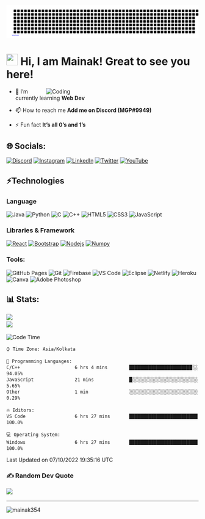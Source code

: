 [![MasterHead](https://raw.githubusercontent.com/mainak354/mainak354/157b029abd0d528e48e7815ca87caa8affa1a6d3/gitartwork.svg)](https://discordapp.com/users/737995879956611183)
# <img src="https://emoji.discadia.com/emojis/aed5c690-651e-410f-a78d-908c51852f21.gif" width="30px" height="30px"> Hi, I am Mainak! Great to see you here! 
<img align="right" alt="Coding" width="400" src="https://cdn.discordapp.com/attachments/748488727445110796/1016100019037810758/Green_Happy_Studying_Animated_Instagram_Post_2.gif">


- 🌱 I’m currently learning **Web Dev**

- 📫 How to reach me **Add me on Discord (MGP#9949)**

- ⚡ Fun fact **It’s all 0’s and 1’s**




## 🌐 Socials:
[![Discord](https://img.shields.io/badge/Discord-%237289DA.svg?logo=discord&logoColor=white)](htttps://discord.gg/737995879956611183) [![Instagram](https://img.shields.io/badge/Instagram-%23E4405F.svg?logo=Instagram&logoColor=white)](https://instagram.com/the_mega_leap) [![LinkedIn](https://img.shields.io/badge/LinkedIn-%230077B5.svg?logo=linkedin&logoColor=white)](https://linkedin.com/in/themainakbiswas) [![Twitter](https://img.shields.io/badge/Twitter-%231DA1F2.svg?logo=Twitter&logoColor=white)](https://twitter.com/the_mega_leap) [![YouTube](https://img.shields.io/badge/YouTube-%23FF0000.svg?logo=YouTube&logoColor=white)](https://youtube.com/c/UC-MzKohr4Rj-XFfakgyDWaA) 

## ⚡Technologies

### Language

![Java](https://img.shields.io/badge/-java-E34A86?style=flat-square&logo=java)
![Python](https://img.shields.io/badge/-Python-black?style=flat-square&logo=Python)
![C](https://img.shields.io/badge/-C-00599C?style=flat-square&logo=c)
![C++](https://img.shields.io/badge/-C++-00599C?style=flat-square&logo=cplusplus)
![HTML5](https://img.shields.io/badge/-HTML5-E34F26?style=flat-square&logo=html5&logoColor=white)
![CSS3](https://img.shields.io/badge/-CSS3-1572B6?style=flat-square&logo=css3)
![JavaScript](https://img.shields.io/badge/-JavaScript-black?style=flat-square&logo=javascript)

### Libraries & Framework

[![React](https://img.shields.io/badge/-React-black?style=flat-square&logo=react)](https://reactjs.org/)
[![Bootstrap](https://img.shields.io/badge/-Bootstrap-563D7C?style=flat-square&logo=bootstrap)](https://getbootstrap.com/)
[![Nodejs](https://img.shields.io/badge/-Nodejs-black?style=flat-square&logo=Node.js)](https://nodejs.org/)<!-- ![MongoDB](https://img.shields.io/badge/MongoDB-%234ea94b.svg?logo=mongodb&logoColor=white) -->
[![Numpy](https://img.shields.io/badge/Numpy%20-%23013243.svg?logo=numpy&style=flat-square&logoColor=white)](https://numpy.org/)

### Tools:

![GitHub Pages](https://img.shields.io/badge/GitHub%20Pages-%23327FC7.svg?logo=github&style=flat-square&logoColor=white)
![Git](https://img.shields.io/badge/-Git-black?style=flat-square&logo=git)
![Firebase](https://img.shields.io/badge/firebase-%23039BE5.svg?style=flat-square&logo=firebase)
![VS Code](https://img.shields.io/badge/-VS%20Code-007ACC?style=flat-square&logo=visual-studio-code)
![Eclipse](https://img.shields.io/badge/Eclipse-2C2255?style=flat-square&logo=eclipse&logoColor=white)
![Netlify](https://img.shields.io/badge/-Netlify-%2300C7B7?style=flat-square&logo=netlify&logoColor=ffffff)
![Heroku](https://img.shields.io/badge/Heroku%20-%23430098.svg?style=flat-square&logo=heroku&logoColor=white)
![Canva](https://img.shields.io/badge/Canva-%2300C4CC.svg?style=flat-square&logo=Canva&logoColor=white) 
![Adobe Photoshop](https://img.shields.io/badge/adobephotoshop-%2331A8FF.svg?style=flat-square&logo=adobephotoshop&logoColor=white)
<!-- ![DigitalOcean](https://img.shields.io/badge/-Digital%20Ocean-darkblue?style=flat-square&logo=digitalocean) -->

<!-- ![Amazon AWS](https://img.shields.io/badge/Amazon%20AWS-232F3E?style=flat-square&logo=amazon-aws)
![Firebase](https://img.shields.io/badge/firebase-%23039BE5.svg?style=flat&logo=firebase)
![Microsoft Azure](https://img.shields.io/badge/Microsoft%20Azure-232F7E?style=flat-square&logo=microsoft-azure)
![Google Cloud](https://img.shields.io/badge/Google%20Cloud-black?style=flat-square&logo=google-cloud)
![Docker](https://img.shields.io/badge/-Docker-black?style=flat-square&logo=docker) -->
<!-- ![Postman](https://img.shields.io/badge/Postman-FF6C37?logo=postman&logoColor=white) -->

## 📊 Stats:
![](https://github-readme-stats.vercel.app/api?username=mainak354&theme=tokyonight&hide_border=true&include_all_commits=false&count_private=false)<br/>
![](https://github-readme-streak-stats.herokuapp.com/?user=mainak354&theme=tokyonight&hide_border=true)<br/>

<!--START_SECTION:waka-->
![Code Time](http://img.shields.io/badge/Code%20Time-263%20hrs%2056%20mins-blue)
```text
⌚︎ Time Zone: Asia/Kolkata

💬 Programming Languages: 
C/C++                    6 hrs 4 mins        ███████████████████████░░   94.05% 
JavaScript               21 mins             █░░░░░░░░░░░░░░░░░░░░░░░░   5.65% 
Other                    1 min               ░░░░░░░░░░░░░░░░░░░░░░░░░   0.29%

🔥 Editors: 
VS Code                  6 hrs 27 mins       █████████████████████████   100.0%

💻 Operating System: 
Windows                  6 hrs 27 mins       █████████████████████████   100.0%

```


 Last Updated on 07/10/2022 19:35:16 UTC
<!--END_SECTION:waka-->


### ✍️ Random Dev Quote
![](https://quotes-github-readme.vercel.app/api?type=horizontal&theme=tokyonight)
 
---
<p align="left"> <img src="https://komarev.com/ghpvc/?username=mainak354&label=Profile%20views&color=0e75b6&style=flat" alt="mainak354" /> </p>
